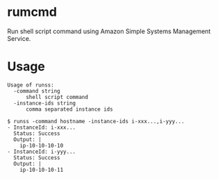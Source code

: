 # rumcmd

Run shell script command using Amazon Simple Systems Management Service.

# Usage

```
Usage of runss:
  -command string
      shell script command
  -instance-ids string
      comma separated instance ids
```

```
$ runss -command hostname -instance-ids i-xxx...,i-yyy...
- InstanceId: i-xxx...
  Status: Success
  Output: |
    ip-10-10-10-10
- InstanceId: i-yyy...
  Status: Success
  Output: |
    ip-10-10-10-11
```
